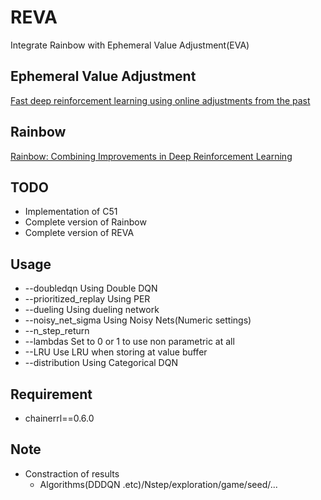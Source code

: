 # REVA
 

Integrate Rainbow with Ephemeral Value Adjustment(EVA)

 ## Ephemeral Value Adjustment
[Fast deep reinforcement learning using online adjustments from the past](https://arxiv.org/pdf/1810.08163.pdf)

 ## Rainbow
[Rainbow: Combining Improvements in Deep Reinforcement Learning](https://arxiv.org/pdf/1710.02298.pdf)

## TODO
- Implementation of C51
- Complete version of Rainbow
- Complete version of REVA

## Usage
- --doubledqn Using Double DQN
- --prioritized_replay Using PER
- --dueling Using dueling network
- --noisy_net_sigma Using Noisy Nets(Numeric settings)
- --n_step_return 
- --lambdas Set to 0 or 1 to use non parametric at all
- --LRU Use LRU when storing at value buffer
- --distribution Using Categorical DQN

## Requirement
- chainerrl==0.6.0

## Note
- Constraction of results
    - Algorithms(DDDQN .etc)/Nstep/exploration/game/seed/...